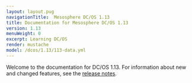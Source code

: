 ```yaml
---
layout: layout.pug
navigationTitle:  Mesosphere DC/OS 1.13
title: Documentation for Mesosphere DC/OS 1.13
version: 1.13
menuWeight: 0
excerpt: Learning DC/OS
render: mustache
model: /dcos/1.13/113-data.yml
---
```


Welcome to the documentation for DC/OS 1.13. For information about new and changed features, see the [release notes](/1.13/release-notes/).
